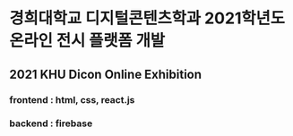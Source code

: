 # 경희대학교 디지털콘텐츠학과 2021학년도 온라인 전시 플랫폼 개발
## 2021 KHU Dicon Online Exhibition

### frontend : html, css, react.js
### backend : firebase
